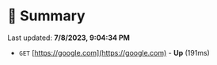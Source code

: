 # 📖 Summary
Last updated: **7/8/2023, 9:04:34 PM**

- `GET` [https://google.com](https://google.com) - **Up** (191ms)
